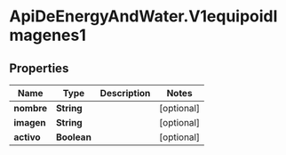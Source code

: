 # ApiDeEnergyAndWater.V1equipoidImagenes1

## Properties
Name | Type | Description | Notes
------------ | ------------- | ------------- | -------------
**nombre** | **String** |  | [optional] 
**imagen** | **String** |  | [optional] 
**activo** | **Boolean** |  | [optional] 
